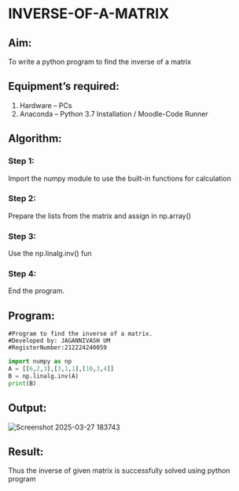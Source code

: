 # INVERSE-OF-A-MATRIX
## Aim:
To write a python program to find the inverse of a matrix
## Equipment’s required:
1. 	Hardware – PCs
2. 	Anaconda – Python 3.7 Installation / Moodle-Code Runner
## Algorithm:
### Step 1:
Import the numpy module to use the built-in functions for calculation

### Step 2:
Prepare the lists from the matrix and assign in np.array()

### Step 3:
Use the np.linalg.inv() fun

### Step 4:
End the program.

## Program:
```
#Program to find the inverse of a matrix.
#Developed by: JAGANNIVASH UM    
#RegisterNumber:212224240059
```
```py
import numpy as np
A = [[6,2,3],[3,1,1],[10,3,4]]
B = np.linalg.inv(A)
print(B)
```
## Output:
![Screenshot 2025-03-27 183743](https://github.com/user-attachments/assets/f889991b-ce9a-4f19-a0d1-54e2cd9e3a8b)

## Result:
Thus the inverse of given matrix is successfully solved using python program

